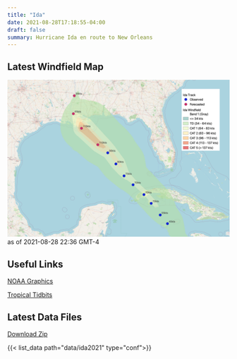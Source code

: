 ```yaml
---
title: "Ida"
date: 2021-08-28T17:18:55-04:00
draft: false
summary: Hurricane Ida en route to New Orleans
---
```


## Latest Windfield Map
![gis_img](/data/ida2021/ida2021_2021-08-28.png)
as of 2021-08-28 22:36 GMT-4

## Useful Links
[NOAA Graphics](https://www.nhc.noaa.gov/refresh/graphics_at4+shtml/154856.shtml?mltoa34#contents)


[Tropical Tidbits](https://www.tropicaltidbits.com/storminfo/)

## Latest Data Files
[Download Zip](/data/ida2021/ida2021_100x100_2021-08-28.zip)

{{< list_data path="data/ida2021" type="conf">}}

